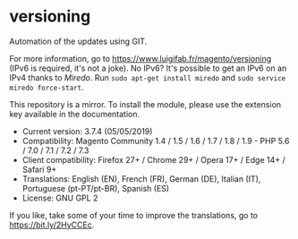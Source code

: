 # versioning

Automation of the updates using GIT.

For more information, go to https://www.luigifab.fr/magento/versioning (IPv6 is required, it's not a joke). No IPv6? It's possible to get an IPv6 on an IPv4 thanks to *Miredo*. Run `sudo apt-get install miredo` and `sudo service miredo force-start`.

This repository is a mirror. To install the module, please use the extension key available in the documentation.

- Current version: 3.7.4 (05/05/2019)
- Compatibility: Magento Community 1.4 / 1.5 / 1.6 / 1.7 / 1.8 / 1.9 - PHP 5.6 / 7.0 / 7.1 / 7.2 / 7.3
- Client compatibility: Firefox 27+ / Chrome 29+ / Opera 17+ / Edge 14+ / Safari 9+
- Translations: English (EN), French (FR), German (DE), Italian (IT), Portuguese (pt-PT/pt-BR), Spanish (ES)
- License: GNU GPL 2

If you like, take some of your time to improve the translations, go to https://bit.ly/2HyCCEc.

